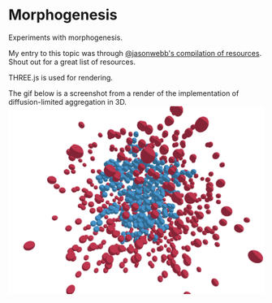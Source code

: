 # Morphogenesis

Experiments with morphogenesis.

My entry to this topic was through [@jasonwebb's compilation of resources](https://github.com/jasonwebb/morphogenesis-resources). Shout out for a great list of resources.

THREE.js is used for rendering.

The gif below is a screenshot from a render of the implementation of diffusion-limited aggregation in 3D.
![Diffusion-limited aggregation](assets/dla.png "Diffusion-limited-aggregation")
